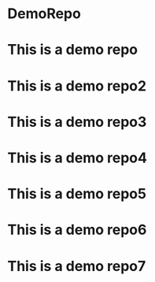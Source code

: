# DemoRepo
# This is a demo repo
# This is a demo repo2
# This is a demo repo3
# This is a demo repo4
# This is a demo repo5
# This is a demo repo6
# This is a demo repo7